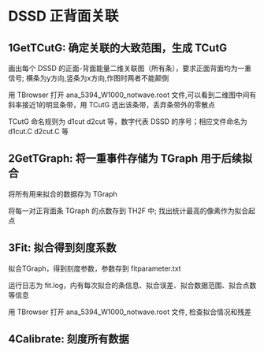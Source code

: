 # DSSD 正背面关联

## 1GetTCutG: 确定关联的大致范围，生成 TCutG

画出每个 DSSD 的正面-背面能量二维关联图（所有条），要求正面背面均为一重信号; 横条为y方向,竖条为x方向,作图时两者不能颠倒

用 TBrowser 打开 ana_5394_W1000_notwave.root 文件,可以看到二维图中间有斜率接近1的明显条带，用 TCutG 选出该条带，丢弃条带外的零散点

TCutG 命名规则为 d1cut d2cut 等，数字代表 DSSD 的序号；相应文件命名为 d1cut.C d2cut.C 等

## 2GetTGraph: 将一重事件存储为 TGraph 用于后续拟合

将所有用来拟合的数据存为 TGraph

将每一对正背面条 TGraph 的点数存到 TH2F 中; 找出统计最高的像素作为拟合起点

## 3Fit: 拟合得到刻度系数

拟合TGraph，得到刻度参数，参数存到 fitparameter.txt

运行日志为 fit.log，内有每次拟合的条信息、拟合误差、拟合数据范围、拟合点数等信息

用 TBrowser 打开 ana_5394_W1000_notwave.root 文件, 检查拟合情况和残差

## 4Calibrate: 刻度所有数据

